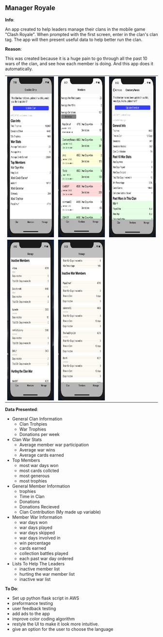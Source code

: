 ## Manager Royale
**Info**: <p>An app created to help leaders manage their clans in the mobile game "Clash Royale". When prompted with the first screen, 
enter in the clan's clan tag. The app will then present useful data to help better run the clan.</p>
**Reason**: <p>This was created because it is a huge pain to go through all the past 10 wars of the clan, and see how each member is doing.
And this app does it automatically.</p>
<table>
  <tr>
    <td><img src="managerRoyaleScreenShots/clan.png" alt="clan" width="262" height="528"/></td>
    <td><img src="managerRoyaleScreenShots/memberList.png" alt="member" width="262" height="528"/></td>
    <td><img src="managerRoyaleScreenShots/memberInfo.png" alt="member" width="262" height="528"/></td>
  </tr>
  <tr>
    <td><img src="managerRoyaleScreenShots/inactive.png" alt="inactive" width="262" height="528"/></td>
    <td><img src="managerRoyaleScreenShots/inactiveWar.png" alt="inactiveWar" width="262" height="528"/></td>
  </tr>
</table>

**Data Presented**: 
- General Clan Information
  - Clan Trohpies
  - War Trophies
  - Donations per week
- Clan War Stats
  - Average member war participation
  - Average war wins
  - Average cards earned
- Top Members
  - most war days won
  - most cards collcted
  - most generous
  - most trophies
- General Member Information
  - trophies
  - Time in Clan
  - Donations
  - Donations Recieved
  - Clan Contribution (My made up variable)
- Member War Information
  - war days won
  - war days played
  - war days skipped
  - war days involved in
  - win percentage
  - cards earned
  - collection battles played
  - each past war day ordered
- Lists To Help The Leaders
  - inactive member list
  - hurting the war member list
  - inactive war list

**To Do**:
- Set up python flask script in AWS
- preformance testing
- user feedback testing
- add ads to the app
- improve color coding algorithm
- restyle the UI to make it look more intuitive. 
- give an option for the user to choose the language

